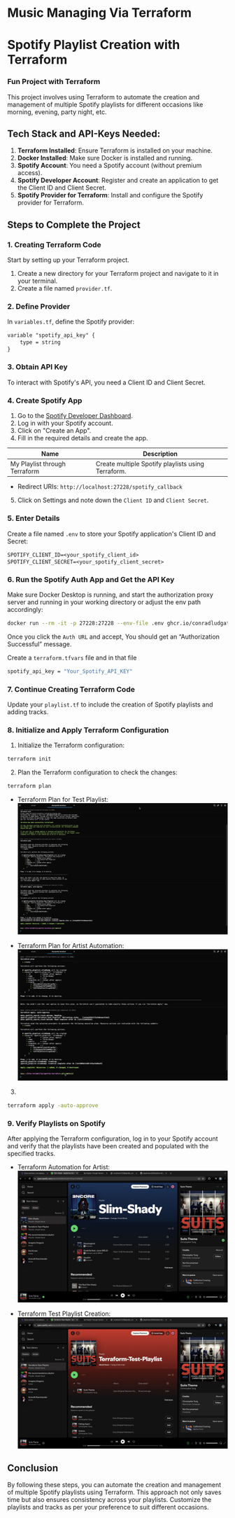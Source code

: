 # Music Managing Via Terraform
# Spotify Playlist Creation with Terraform


### Fun Project with Terraform
This project involves using Terraform to automate the creation and management of multiple Spotify playlists for different occasions like morning, evening, party night, etc.

## Tech Stack and API-Keys Needed:

1. **Terraform Installed**: Ensure Terraform is installed on your machine.
2. **Docker Installed**: Make sure Docker is installed and running.
3. **Spotify Account**: You need a Spotify account (without premium access).
4. **Spotify Developer Account**: Register and create an application to get the Client ID and Client Secret.
5. **Spotify Provider for Terraform**: Install and configure the Spotify provider for Terraform.

## Steps to Complete the Project

### 1. Creating Terraform Code

Start by setting up your Terraform project.

1. Create a new directory for your Terraform project and navigate to it in your terminal.
2. Create a file named `provider.tf`.

### 2. Define Provider

In `variables.tf`, define the Spotify provider:

```hcl
variable "spotify_api_key" {
    type = string 
}
```

### 3. Obtain API Key

To interact with Spotify's API, you need a Client ID and Client Secret.

### 4. Create Spotify App

1. Go to the [Spotify Developer Dashboard](https://developer.spotify.com/dashboard/).
2. Log in with your Spotify account.
3. Click on "Create an App".
4. Fill in the required details and create the app.

| Name                         | Description                                   |
|------------------------------|-----------------------------------------------|
| My Playlist through Terraform | Create multiple Spotify playlists using Terraform. |

- Redirect URIs: `http://localhost:27228/spotify_callback`

5. Click on Settings and note down the `Client ID` and `Client Secret`.

### 5. Enter Details

Create a file named `.env` to store your Spotify application's Client ID and Secret:

```env
SPOTIFY_CLIENT_ID=<your_spotify_client_id>
SPOTIFY_CLIENT_SECRET=<your_spotify_client_secret>
```

### 6. Run the Spotify Auth App and Get the API Key

Make sure Docker Desktop is running, and start the authorization proxy server and running in your working directory or adjust the env path accordingly:

```sh
docker run --rm -it -p 27228:27228 --env-file .env ghcr.io/conradludgate/spotify-auth-proxy
```


Once you click the `Auth URL` and accept, You should get an “Authorization Successful” message.

Create a `terraform.tfvars` file and in that file 
```sh
spotify_api_key = "Your_Spotify_API_KEY"
```


### 7. Continue Creating Terraform Code

Update your `playlist.tf` to include the creation of Spotify playlists and adding tracks.

### 8. Initialize and Apply Terraform Configuration

1. Initialize the Terraform configuration:

```sh
terraform init
```

2. Plan the Terraform configuration to check the changes:

```sh
terraform plan
```

- Terraform Plan for Test Playlist:
  ![terraform_plan_for_test_playlist](./assets/terraform_plan_for_test_playlist.png)

- Terraform Plan for Artist Automation:
  ![terraform_plan_artist_automation](./assets/terraform_plan_artist_automation.png)


3. 

```sh
terraform apply -auto-approve
```

### 9. Verify Playlists on Spotify

After applying the Terraform configuration, log in to your Spotify account and verify that the playlists have been created and populated with the specified tracks.

- Terraform Automation for Artist:
  ![terraform_automation_for_artist](./assets/terraform_automation_for_artist.jpeg)


- Terraform Test Playlist Creation:
  ![terraform_test_playlist_creation](./assets/terraform_test_playlist_creation.jpeg)

## Conclusion

By following these steps, you can automate the creation and management of multiple Spotify playlists using Terraform. This approach not only saves time but also ensures consistency across your playlists. Customize the playlists and tracks as per your preference to suit different occasions.
